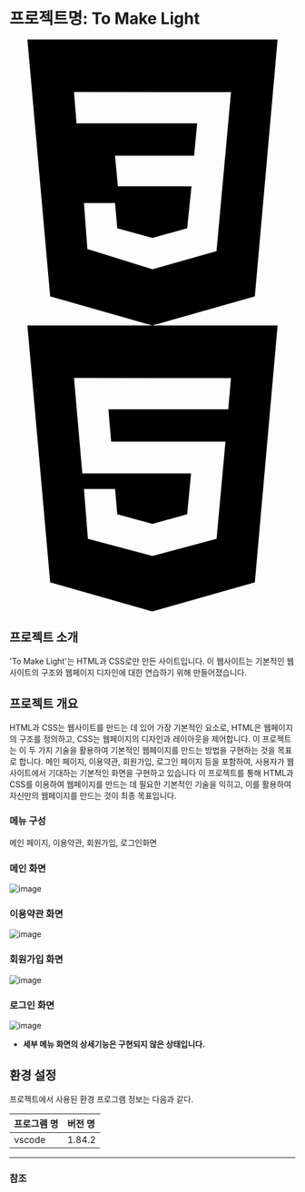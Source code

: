 # 프로젝트명: To Make Light


<svg role="img" viewBox="0 0 24 24" xmlns="http://www.w3.org/2000/svg"><title>CSS3</title><path d="M1.5 0h21l-1.91 21.563L11.977 24l-8.565-2.438L1.5 0zm17.09 4.413L5.41 4.41l.213 2.622 10.125.002-.255 2.716h-6.64l.24 2.573h6.182l-.366 3.523-2.91.804-2.956-.81-.188-2.11h-2.61l.29 3.855L12 19.288l5.373-1.53L18.59 4.414z"/></svg>
<svg role="img" viewBox="0 0 24 24" xmlns="http://www.w3.org/2000/svg"><title>HTML5</title><path d="M1.5 0h21l-1.91 21.563L11.977 24l-8.564-2.438L1.5 0zm7.031 9.75l-.232-2.718 10.059.003.23-2.622L5.412 4.41l.698 8.01h9.126l-.326 3.426-2.91.804-2.955-.81-.188-2.11H6.248l.33 4.171L12 19.351l5.379-1.443.744-8.157H8.531z"/></svg>

## 프로젝트 소개

'To Make Light'는 HTML과 CSS로만 만든 사이트입니다.
이 웹사이트는 기본적인 웹사이트의 구조와 웹페이지 디자인에 대한 연습하기 위해 만들어졌습니다.

## 프로젝트 개요

HTML과 CSS는 웹사이트를 만드는 데 있어 가장 기본적인 요소로, HTML은 웹페이지의 구조를 정의하고, CSS는 웹페이지의 디자인과 레이아웃을 제어합니다.
이 프로젝트는 이 두 가지 기술을 활용하여 기본적인 웹페이지를 만드는 방법을 구현하는 것을 목표로 합니다.
메인 페이지, 이용약관, 회원가입, 로그인 페이지 등을 포함하여, 사용자가 웹사이트에서 기대하는 기본적인 화면을 구현하고 있습니다
이 프로젝트를 통해 HTML과 CSS를 이용하여 웹페이지를 만드는 데 필요한 기본적인 기술을 익히고, 이를 활용하여 자신만의 웹페이지를 만드는 것이 최종 목표입니다.

### 메뉴 구성

메인 페이지, 이용약관, 회원가입, 로그인화면

### 메인 화면

![image](https://github.com/youngminkk/project/assets/146568255/d42e5e2c-eac9-4cdf-a1b8-71dec00c23c5)

### 이용약관 화면

![image](https://github.com/youngminkk/project/assets/146568255/c2d0b026-ac7c-4ce8-a91f-b17687f8a885)

### 회원가입 화면

![image](https://github.com/youngminkk/project/assets/146568255/e9c733f5-f26b-46ff-9599-e1a5b3909f28)

### 로그인 화면

![image](https://github.com/youngminkk/project/assets/146568255/0008b4d9-4619-4660-8370-7a8cf28831bf)


- **세부 메뉴 화면의 상세기능은 구현되지 않은 상태입니다.**


## 환경 설정

프로젝트에서 사용된 환경 프로그램 정보는 다음과 같다.

| 프로그램 명 | 버전 명  |
| :---------- | :------- |
| vscode      | 1.84.2   |


---

### 참조
